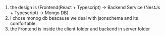 1. the design is (Frontend(React + Typescript) → Backend Service (NestJs + Typescript) → Mongo DB)
2. i chose monog db beacause we deal with jsonschema and its comfortable.
3. the Frontend is inside the client folder and backend in server folder
